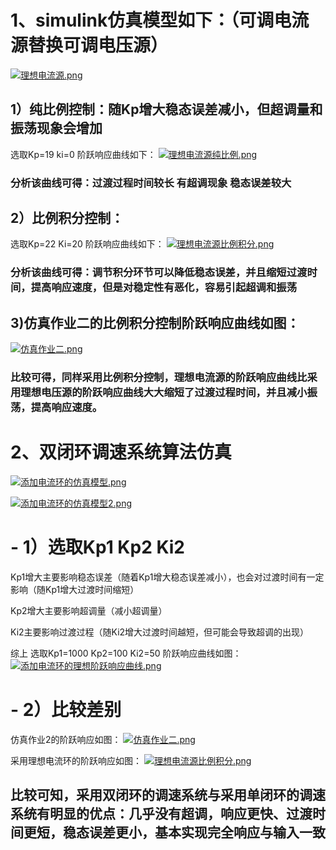 # 1、simulink仿真模型如下：（可调电流源替换可调电压源）
[![理想电流源.png](https://i.loli.net/2019/04/30/5cc83204dd827.png)](https://i.loli.net/2019/04/30/5cc83204dd827.png)

## 1）纯比例控制：随Kp增大稳态误差减小，但超调量和振荡现象会增加
选取Kp=19 ki=0
阶跃响应曲线如下：
[![理想电流源纯比例.png](https://i.loli.net/2019/04/30/5cc8379149535.png)](https://i.loli.net/2019/04/30/5cc8379149535.png)

### 分析该曲线可得：过渡过程时间较长 有超调现象 稳态误差较大

## 2）比例积分控制：
选取Kp=22  Ki=20
阶跃响应曲线如下：
[![理想电流源比例积分.png](https://i.loli.net/2019/05/01/5cc8fa05ccef9.png)](https://i.loli.net/2019/05/01/5cc8fa05ccef9.png)

### 分析该曲线可得：调节积分环节可以降低稳态误差，并且缩短过渡时间，提高响应速度，但是对稳定性有恶化，容易引起超调和振荡

## 3)仿真作业二的比例积分控制阶跃响应曲线如图：
[![仿真作业二.png](https://i.loli.net/2019/05/01/5cc8fb067aa68.png)](https://i.loli.net/2019/05/01/5cc8fb067aa68.png)

### 比较可得，同样采用比例积分控制，理想电流源的阶跃响应曲线比采用理想电压源的阶跃响应曲线大大缩短了过渡过程时间，并且减小振荡，提高响应速度。

# 2、双闭环调速系统算法仿真

[![添加电流环的仿真模型.png](https://i.loli.net/2019/05/01/5cc8fcbf3cb63.png)](https://i.loli.net/2019/05/01/5cc8fcbf3cb63.png)

[![添加电流环的仿真模型2.png](https://i.loli.net/2019/05/01/5cc8fcd2aac30.png)](https://i.loli.net/2019/05/01/5cc8fcd2aac30.png)

# - 1）选取Kp1 Kp2 Ki2
Kp1增大主要影响稳态误差（随着Kp1增大稳态误差减小），也会对过渡时间有一定影响（随Kp1增大过渡时间缩短）

Kp2增大主要影响超调量（减小超调量）

Ki2主要影响过渡过程（随Ki2增大过渡时间越短，但可能会导致超调的出现）

综上 选取Kp1=1000 Kp2=100 Ki2=50 阶跃响应曲线如图：
[![添加电流环的理想阶跃响应曲线.png](https://i.loli.net/2019/05/01/5cc8fdc7752b8.png)](https://i.loli.net/2019/05/01/5cc8fdc7752b8.png)

# - 2）比较差别
仿真作业2的阶跃响应如图：
[![仿真作业二.png](https://i.loli.net/2019/05/01/5cc8fb067aa68.png)](https://i.loli.net/2019/05/01/5cc8fb067aa68.png)

采用理想电流环的阶跃响应如图：
[![理想电流源比例积分.png](https://i.loli.net/2019/05/01/5cc8fa05ccef9.png)](https://i.loli.net/2019/05/01/5cc8fa05ccef9.png)

## 比较可知，采用双闭环的调速系统与采用单闭环的调速系统有明显的优点：几乎没有超调，响应更快、过渡时间更短，稳态误差更小，基本实现完全响应与输入一致

